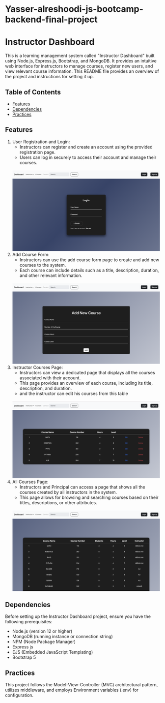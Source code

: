 # Yasser-alreshoodi-js-bootcamp-backend-final-project

<h1>Instructor Dashboard</h1>

<p>This is a learning management system called "Instructor Dashboard" built using Node.js, Express.js, Bootstrap, and MongoDB. It provides an intuitive web interface for instructors to manage courses, register new users, and view relevant course information. This README file provides an overview of the project and instructions for setting it up.</p>

<h2>Table of Contents</h2>

<ul>
  <li><a href="#features">Features</a></li>
  <li><a href="#dependencies">Dependencies</a></li>
  <li><a href="#Practices">Practices</a></li>

</ul>

<h2>Features</h2>

<ol>
  <li>User Registration and Login:
    <ul>
      <li>Instructors can register and create an account using the provided registration page.</li>
      <li>Users can log in securely to access their account and manage their courses.</li>
    </ul>

  </li>
  <br>
   <img src="./images2/2.png"> <br>
  <li>Add Course Form:
    <ul>
      <li>Instructors can use the add course form page to create and add new courses to the system.</li>
      <li>Each course can include details such as a title, description, duration, and other relevant information.</li>
    </ul>
  </li>
 <br> <img src="./images2/4.png"> <br>

  <li>Instructor Courses Page:
    <ul>
      <li>Instructors can view a dedicated page that displays all the courses associated with their account.</li>
      <li>This page provides an overview of each course, including its title, description, and duration.</li>
      <li> and the instructor can edit his courses from this table
    </ul>
  </li>
<br> <img src="./images2/6.png"> <br>
  <li>All Courses Page:
    <ul>
      <li>Instructors and Principal can access a page that shows all the courses created by all instructors in the system.</li>
      <li>This page allows for browsing and searching courses based on their titles, descriptions, or other attributes.</li>
    </ul>
  </li>
  <br> <img src="./images2/1.png"> <br>

</ol>

<h2>Dependencies</h2>

<p>Before setting up the Instructor Dashboard project, ensure you have the following prerequisites:</p>

<ul>
  <li>Node.js (version 12 or higher)</li>
  <li>MongoDB (running instance or connection string)</li>
  <li>NPM (Node Package Manager)</li>
  <li>Express js</li>
  <li> EJS (Embedded JavaScript Templating) </li>
  <li>Bootstrap 5 </li>
</ul>

<h2>Practices</h2>

<p>
This project follows the Model-View-Controller (MVC) architectural pattern, utilizes middleware, and employs Environment variables (.env) for configuration.</p>
